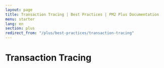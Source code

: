 ```yaml
---
layout: page
title: Transaction Tracing | Best Practices | PM2 Plus Documentation
menu: starter
lang: en
section: plus
redirect_from: "/plus/best-practices/transaction-tracing"
---
```


# Transaction Tracing